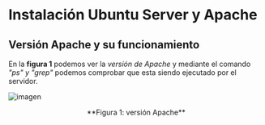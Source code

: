 # Instalación Ubuntu Server y Apache

## Versión Apache y su funcionamiento

En la **figura 1** podemos ver la *versión de Apache* y mediante el comando *"ps" y "grep"* podemos comprobar que esta siendo ejecutado por el servidor.

![imagen](https://github.com/Andresgp1991/Servidores-web-de-altas-prestaciones/blob/master/Practica1/Imagenes/Figura1.png)

<p style="text-align: center;">**Figura 1: versión Apache**</p>
